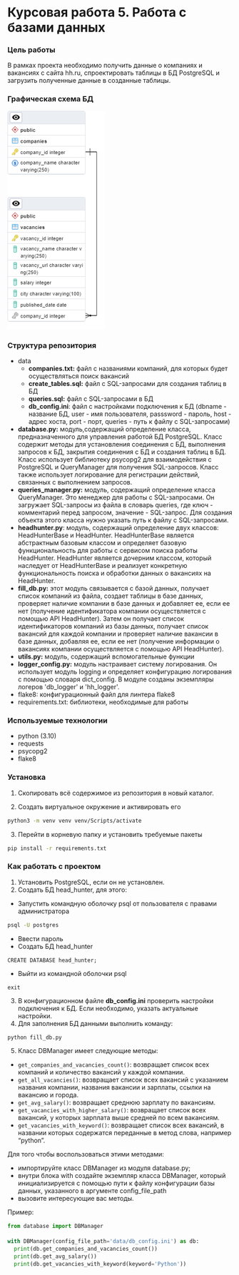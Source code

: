 # Курсовая работа 5. Работа с базами данных

### Цель работы
В рамках проекта необходимо получить данные о компаниях и вакансиях с сайта hh.ru, спроектировать таблицы в БД PostgreSQL и загрузить полученные данные в созданные таблицы.

### Графическая схема БД
![ERD](data/erd_for_db.png)
### Структура репозитория
* data
  * **companies.txt:** файл с названиями компаний, для которых будет осуществляться поиск вакансий
  * **create_tables.sql:** файл с SQL-запросами для создания таблиц в БД
  * **queries.sql:** файл с SQL-запросами в БД
  * **db_config.ini**: файл с настройками подключения к БД (dbname - название БД, user - имя пользователя,
passsword - пароль, host - адрес хоста, port - порт, queries - путь к файлу с SQL-запросами)
* **database.py:** модуль,содержащий определение класса, предназначенного для управления работой БД PostgreSQL. Класс содержит
методы для установления соединения с БД, выполнения запросов к БД, закрытия соединения с БД и создания таблиц в БД.
Класс использует библиотеку psycopg2 для взаимодействия с PostgreSQL и QueryManager для получения SQL-запросов. 
Класс также использует логирование для регистрации действий, связанных с выполнением запросов.
* **queries_manager.py:** модуль, содержащий определение класса QueryManager. Это менеджер для работы с SQL-запросами.
Он загружает SQL-запросы из файла в словарь queries, где ключ - комментарий перед запросом, значение - SQL-запрос. 
Для создания объекта этого класса нужно указать путь к файлу с SQL-запросами.
* **headhunter.py**: модуль, содержащий определение двух классов: HeadHunterBase и HeadHunter. 
HeadHunterBase является абстрактным базовым классом и определяет базовую функциональность для работы с сервисом поиска работы HeadHunter. 
HeadHunter является дочерним классом, который наследует от HeadHunterBase и реализует конкретную функциональность поиска и обработки данных о вакансиях на HeadHunter.
* **fill_db.py:** этот модуль связывается с базой данных, получает список компаний из файла, создает таблицы в базе данных, 
проверяет наличие компании в базе данных и добавляет ее, если ее нет (получение идентификатора компании осуществляется с помощью API HeadHunter). Затем он получает список идентификаторов компаний из базы данных, 
получает список вакансий для каждой компании и проверяет наличие вакансии в базе данных, добавляя ее, если ее нет (получение информации о вакансиях компании осуществляется с помощью API HeadHunter). 
* **utils.py:** модуль, содержащий вспомогательные функции
* **logger_config.py:** модуль настраивает систему логирования. Он использует модуль logging и определяет конфигурацию логирования с помощью словаря dict_config. 
В модуле созданы экземпляры логеров 'db_logger' и 'hh_logger'.
* flake8: конфигурационный файл для линтера flake8
* requirements.txt: библиотеки, необходимые для работы

### Используемые технологии
* python (3.10)
* requests
* psycopg2
* flake8

### Установка
1. Скопировать всё содержимое из репозитория в новый каталог.

2. Создать виртуальное окружение и активировать его

```bash
python3 -m venv venv venv/Scripts/activate
```

3. Перейти в корневую папку и установить требуемые пакеты

```bash
pip install -r requirements.txt
```

### Как работать с проектом
1. Установить PostgreSQL, если он не установлен.
2. Создать БД head_hunter, для этого:
  * Запустить командную оболочку psql от пользователя с правами администратора
  ```bash
  psql -U postgres
  ```
  * Ввести пароль
  * Создать БД head_hunter
  ```postgresql
CREATE DATABASE head_hunter;
  ```
  * Выйти из командной оболочки psql
  ```
  exit
  ```
3. В конфигурационном файле **db_config.ini** проверить настройки подключения к БД. Если необходимо, указать актуальные настройки.
4. Для заполнения БД данными выполнить команду:
```bash
python fill_db.py
```
5. Класс DBManager имеет следующие методы:
- `get_companies_and_vacancies_count()`: возвращает список всех компаний и количество вакансий у каждой компании.
- `get_all_vacancies()`: возвращает список всех вакансий с указанием названия компании, названия вакансии и зарплаты, ссылки на вакансию и города.
- `get_avg_salary()`: возвращает среднюю зарплату по вакансиям.
- `get_vacancies_with_higher_salary()`: возвращает список всех вакансий, у которых зарплата выше средней по всем вакансиям.
- `get_vacancies_with_keyword()`: возвращает список всех вакансий, в названии которых содержатся переданные в метод слова, например “python”.

Для того чтобы воспользоваться этими методами:
* импортируйте класс DBManager из модуля database.py;
* внутри блока with создайте экземпляр класса DBManager,
который инициализируется с помощью пути к файлу конфигурации базы данных, 
указанного в аргументе config_file_path
* вызовите интересующие вас методы.

Пример:

```python
from database import DBManager

with DBManager(config_file_path='data/db_config.ini') as db:
  print(db.get_companies_and_vacancies_count())
  print(db.get_avg_salary())
  print(db.get_vacancies_with_keyword(keyword='Python'))
```
